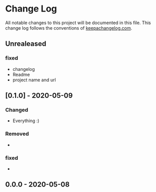 # Change Log
All notable changes to this project will be documented in this file. This change log follows the conventions of [keepachangelog.com](http://keepachangelog.com/).


## Unrealeased 

### fixed 
- changelog
- Readme
- project name and url


## [0.1.0] - 2020-05-09
### Changed
- Everything :)

### Removed
- 

### fixed
- 

## 0.0.0 - 2020-05-08


[Unreleased]: https://github.com/your-name/defnw/compare/0.1.0...HEAD

